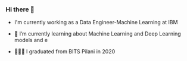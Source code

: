 ### Hi there 👋

<!--
**gcharvi31/gcharvi31** is a ✨ _special_ ✨ repository because its `README.md` (this file) appears on your GitHub profile.-->

- I'm currently working as a Data Engineer-Machine Learning at IBM
- 🌱 I’m currently learning about Machine Learning and Deep Learning models and e

- 🧑🏻‍🎓 I graduated from BITS Pilani in 2020 
<!-- - 👯 I’m looking to collaborate on ... -->
<!-- - 🤔 I’m looking for help with ...  -->
<!-- - 💬 Ask me about ... -->
<!--- - 📫 How to reach me: ... -->
<!--- - 😄 Pronouns: ... -->
<!--- - ⚡ Fun fact: ... -->


